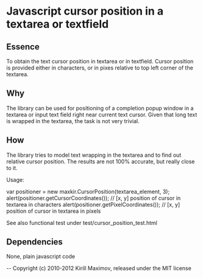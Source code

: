 Javascript cursor position in a textarea or textfield
=====================================================

Essence
-------
  To obtain the text cursor position in textarea or in textfield.
  Cursor position is provided either in characters, or in pixes relative to top left corner of the textarea.

Why
---
  The library can be used for positioning of a completion popup window in a textarea or input text field right
  near current text cursor. Given that long text is wrapped in the textarea, the task is not very trivial.

How
---
  The library tries to model text wrapping in the textarea and to find out relative cursor position.
  The results are not 100% accurate, but really close to it.

  Usage:

  var positioner = new maxkir.CursorPosition(textarea_element, 3);
  alert(positioner.getCursorCoordinates());  // [x, y] position of cursor in textarea in characters
  alert(positioner.getPixelCoordinates());   // [x, y] position of cursor in textarea in pixels
    
  See also functional test under test/cursor_position_test.html

Dependencies
------------
  None, plain javascript code

--
Copyright (c) 2010-2012 Kirill Maximov, released under the MIT license
